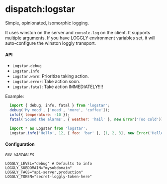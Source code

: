 dispatch:logstar
================

Simple, opinionated, isomorphic logging. 

It uses winston on the server and `console.log` on the client. It supports multiple arguments. If you have LOGGLY environment variables set, it will auto-configure the winston loggly transport.

#### API

* `Logstar.debug`
* `Logstar.info`
* `Logstar.warn`: Prioritize taking action.
* `Logstar.error`: Take action soon.
* `Logstar.fatal`: Take action IMMEDIATELY!!!!

Example:
```js
  import { debug, info, fatal } from 'logstar';
  debug('My mood', ['need', 'more', 'coffee']);
  info({ temperature: -10 });
  fatal('Sound the alarms', { weather: 'hail' }, new Error('Too cold'));
```

```js
  import * as Logstar from 'logstar';
  Logstar.info('Hello', 12, { foo: 'bar' }, [1, 2, 3], new Error('Hello'));
```

#### Configuration
*`ENV VARIABLES`*
```
LOGGLY_LEVEL="debug" # Defaults to info
LOGGLY_SUBDOMAIN="mysubdomain"
LOGGLY_TAGS="api-server,production"
LOGGLY_TOKEN="secret-loggly-token-here"
```
